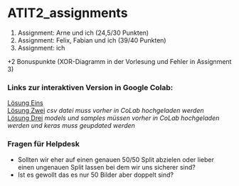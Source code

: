 # ATIT2_assignments

1. Assignment: Arne und ich (24,5/30 Punkten)
2. Assignment: Felix, Fabian und ich (39/40 Punkten)
3. Assignment: ich

+2 Bonuspunkte (XOR-Diagramm in der Vorlesung und Fehler in Assignment 3)

### Links zur interaktiven Version in Google Colab:

[Lösung Eins](https://colab.research.google.com/github/maxmoehl/ATIT2_assignments/blob/master/Assignment_1/solution.ipynb)  
[Lösung Zwei](https://colab.research.google.com/github/maxmoehl/ATIT2_assignments/blob/master/Assignment_2/solution.ipynb)
_csv datei muss vorher in CoLab hochgeladen werden_  
[Lösung Drei](https://colab.research.google.com/github/maxmoehl/ATIT2_assignments/blob/master/Assignment_3/solution.ipynb)
_models und samples müssen vorher in CoLab hochgeladen werden und keras muss geupdated werden_  

### Fragen für Helpdesk
* Sollten wir eher auf einen genauen 50/50 Split abzielen oder lieber einen ungenauen Split lassen bei dem wir uns sicherer sind?
* Ist es gewollt das es nur 50 Bilder aber doppelt sind?
